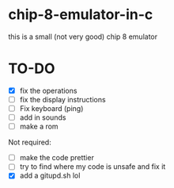 # chip-8-emulator-in-c

this is a small (not very good) chip 8 emulator

# TO-DO

- [X] fix the operations
- [ ] fix the display instructions
- [ ] Fix keyboard (ping)
- [ ] add in sounds
- [ ] make a rom

Not required:
- [ ] make the code prettier
- [ ] try to find where my code is unsafe and fix it 
- [x] add a gitupd.sh lol
